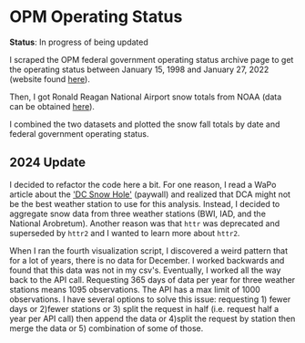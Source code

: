 # OPM Operating Status

**Status**: In progress of being updated

I scraped the OPM federal government operating status archive page to get the operating status between January 15, 1998 and January 27, 2022 (website found [here]( https://www.opm.gov/policy-data-oversight/snow-dismissal-procedures/status-archives/)). 

Then, I got Ronald Reagan National Airport snow totals from NOAA (data can be obtained [here](https://www.ncdc.noaa.gov/cdo-web/webservices/v2#gettingStarted)). 

I combined the two datasets and plotted the snow fall totals by date and federal government operating status.

## 2024 Update

I decided to refactor the code here a bit. For one reason, I read a WaPo article about the ['DC Snow Hole'](https://www.washingtonpost.com/weather/2023/12/27/dc-snow-hole/) (paywall) and realized that DCA might not be the best weather station to use for this analysis. Instead, I decided to aggregate snow data from three weather stations (BWI, IAD, and the National Arobretum). Another reason was that `httr` was deprecated and superseded by `httr2` and I wanted to learn more about `httr2`. 

When I ran the fourth visualization script, I discovered a weird pattern that for a lot of years, there is no data for December. I worked backwards and found that this data was not in my csv's. Eventually, I worked all the way back to the API call. Requesting 365 days of data per year for three weather stations means 1095 observations. The API has a max limit of 1000 observations. I have several options to solve this issue: requesting 1) fewer days or 2)fewer stations or 3) split the request in half (i.e. request half a year per API call) then append the data or 4)split the request by station then merge the data or 5) combination of some of those. 
